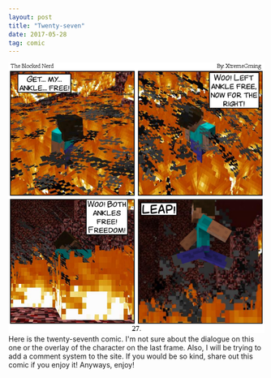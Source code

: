 ```yaml
---
layout: post
title: "Twenty-seven"
date: 2017-05-28
tag: comic
---
```

<img src="/comics/comic27.png" alt="27" class="inline" />
Here is the twenty-seventh comic. I'm not sure about the dialogue on this one or the overlay of the character on the last frame. Also, I will be trying to add a comment system to the site. If you would be so kind, share out this comic if you enjoy it! Anyways, enjoy!
